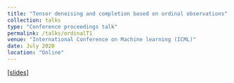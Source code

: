 ```yaml
---
title: "Tensor denoising and completion based on ordinal observations"
collection: talks
type: "Conference proceedings talk"
permalink: /talks/ordinalT1
venue: "International Conference on Machine learning (ICML)"
date: July 2020
location: "Online"
---
```


[[slides]](https://Chanwoost.github.io/files/icmltalk.pdf)
